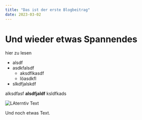 ```yaml
---
title: "Das ist der erste Blogbeitrag"
date: 2023-03-02
---
```


# Und wieder etwas Spannendes

hier zu lesen

+ alsdf
+ asdkfalsdf
  +  aksdflkasdf
  +  löasdkfl
+  slkdfjalskdf

alksdfasf **alsdfjaldf** ksldfkads

![LAterntiv Text](https://miro.medium.com/v2/format%3Awebp/1%2ATJGfyvSbpSK6bjvYlsDXkA.png)

Und noch etwas Text.